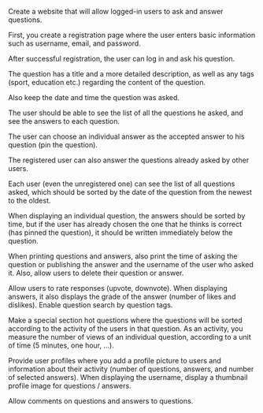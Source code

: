 Create a website that will allow logged-in users to ask and answer questions.

First, you create a registration page where the user enters basic information such as username, email, and password. 

After successful registration, the user can log in and ask his question. 

The question has a title and a more detailed description, as well as any tags (sport, education etc.) regarding the content of the question. 

Also keep the date and time the question was asked. 

The user should be able to see the list of all the questions he asked, and see the answers to each question. 

The user can choose an individual answer as the accepted answer to his question (pin the question). 

The registered user can also answer the questions already asked by other users.

Each user (even the unregistered one) can see the list of all questions asked, which should be sorted by the date of the question from the newest to the oldest.

When displaying an individual question, the answers should be sorted by time, but if the user has already chosen the one that he thinks is correct (has pinned the question), it should be written immediately below the question.

When printing questions and answers, also print the time of asking the question or publishing the answer and the username of the user who asked it. 
Also, allow users to delete their question or answer. 

Allow users to rate responses (upvote, downvote). When displaying answers, it also displays the grade of the answer (number of likes and dislikes).
Enable question search by question tags.

Make a special section hot questions where the questions will be sorted according to the activity of the users in that question. As an activity, you measure the number of views of an individual question, according to a unit of time (5 minutes, one hour, ...).

Provide user profiles where you add a profile picture to users and information about their activity (number of questions, answers, and number of selected answers). When displaying the username, display a thumbnail profile image for questions / answers.

Allow comments on questions and answers to questions.